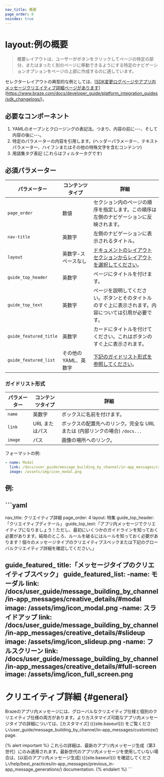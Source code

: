 ```yaml
---
nav_title: 概要
page_order: 0
noindex: true
---
```


# layout:例の概要

> 概要レイアウトは、ユーザーがボタンをクリックしてページの特定の部分、またはまったく別のページに移動できるようにする特定のナビゲーションオプションをページの上部に作成するのに適しています。

セレクターレイアウトの典型的な例としては、[[SDK変更ログページやアプリ内メッセージクリエイティブ詳細ページがあります](https://www.braze.com/docs/user_guide/message_building_by_channel/in-app_messages/creative_details/)](https://www.braze.com/docs/developer_guide/platform_integration_guides/sdk_changelogs/)。

## 必要なコンポーネント

1. YAMLのオープンとクロージングの表記法。つまり、内容の前に---、そして内容の後に---。
2. 特定のパラメーターの内容を引用します。(ヘッダーパラメーター、テキストパラメーター、ハイフンまたはその他の特殊文字を含むコンテンツ)
3. 用語集タグ表記 (これらはフィルタータグです)

## 必須パラメーター

|パラメーター | コンテンツタイプ | 詳細 |
|---|---|---|
| `page_order` | 数値 | セクション内のページの順序を指定します。この順序は左側のナビゲーションに反映されます。|
| `nav-title` | 英数字 | 左側のナビゲーションに表示されるタイトル。|
| `layout` | 英数字-スペースなし | [ドキュメントのレイアウトセクションからレイアウトを選択してください](https://github.com/Appboy/braze-docs/tree/develop/_layouts)。|
| `guide_top_header` |英数字 | ページにタイトルを付けます。|
| `guide_top_text` |英数字 | ページを説明してください。ボタンとそのタイトルのすぐ上に表示されます。内容については引用が必要です。|
| `guide_featured_title` | 英数字 | カードにタイトルを付けてください。これはボタンのすぐ上に表示されます。
| `guide_featured_list` | その他のYAML、英数字 | [下記のガイドリスト形式を参照してください](#guide-listing-format)。|

### ガイドリスト形式

|パラメーター | コンテンツタイプ | 詳細 |
|---|---|---|
| `name` | 英数字 | ボックスに名前を付けます。|
| `link` | URL またはパス | ボックスの配置先へのリンク。完全な URL または (内部リンクの場合) `/docs...` | を含める必要があります
| `image` | パス | 画像の場所へのリンク。|

フォーマットの例:

```yaml
- name: Modal
  link: /docs/user_guide/message_building_by_channel/in-app_messages/creative_details/#modal
  image: /assets/img/icon_modal.png
```

## 例:

\`\`\`yaml
---
nav_title: クリエイティブ詳細
page_order: 4
layout: 特集
guide\_top\_header:「クリエイティブディテール」
guide\_top\_text:「アプリ内メッセージでクリエイティブになりましょう！ただし、最初にいくつかのガイドラインを知っておく必要があります。結局のところ、ルールを破るにはルールを知っておく必要があります！個々のメッセージタイプのクリエイティブスペックまたは下記のグローバルクリエイティブ詳細を確認してください。」

guide\_featured_ title:「メッセージタイプのクリエイティブスペック」
guide\_featured\_list:
-name: モーダル
  link: /docs/user_guide/message_building_by_channel/in-app_messages/creative_details/#modal
  image: /assets/img/icon_modal.png
-name: スライドアップ
  link: /docs/user_guide/message_building_by_channel/in-app_messages/creative_details/#slideup
  image: /assets/img/icon_slideup.png
-name: フルスクリーン
  link: /docs/user_guide/message_building_by_channel/in-app_messages/creative_details/#full-screen
  image: /assets/img/icon_full_screen.png
---

# クリエイティブ詳細 {#general}

Brazeのアプリ内メッセージには、グローバルなクリエイティブ仕様と個別のクリエイティブ仕様の両方があります。よりカスタマイズ可能なアプリ内メッセージタイプの詳細については、[カスタマイズ] ({{site.baseurl}}) をご覧ください/user_guide/message_building_by_channel/in-app_messages/customize/) page.

{% alert important %}
  これらの詳細は、最新のアプリ内メッセージ生成（第3世代）にのみ適用されます。最新世代のアプリ内メッセージを使用していない場合は、[以前のアプリ内メッセージ生成] ({{site.baseurl}}) を確認してください/help/best_practices/in-app_messages/previous_in-app_message_generations/) documentation.
{% endalert %}
\`\`\`
